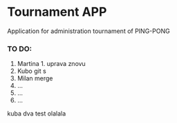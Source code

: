 # Tournament APP

Application for administration tournament of PING-PONG




### TO DO:
1. Martina 1. uprava znovu
2. Kubo git s
3. Milan merge
4. ...
5. ...
6. ...

kuba dva test olalala

